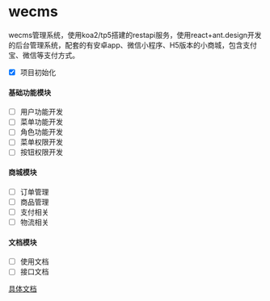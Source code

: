 # wecms
wecms管理系统，使用koa2/tp5搭建的restapi服务，使用react+ant.design开发的后台管理系统，配套的有安卓app、微信小程序、H5版本的小商城，包含支付宝、微信等支付方式。

- [x] 项目初始化

#### 基础功能模块
- [ ] 用户功能开发
- [ ] 菜单功能开发
- [ ] 角色功能开发
- [ ] 菜单权限开发
- [ ] 按钮权限开发

#### 商城模块
- [ ] 订单管理
- [ ] 商品管理
- [ ] 支付相关
- [ ] 物流相关

#### 文档模块


- [ ] 使用文档
- [ ] 接口文档

[具体文档](docs/readme.md)

#### 

<!-- 开源不易，如果你觉得本项目还不错，不如给作者买杯咖啡提提神～


<center class="half">
<img style="display:inline-block" src="./assets/alipay.jpeg" alt="支付宝" width="200"/><img style="display:inline-block" src="./assets/wechat_pay.jpeg" alt="微信" width="200" />
</center>  -->
